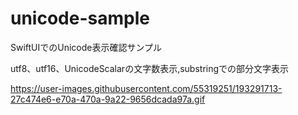 # unicode-sample

SwiftUIでのUnicode表示確認サンプル

utf8、utf16、UnicodeScalarの文字数表示,substringでの部分文字表示

https://user-images.githubusercontent.com/55319251/193291713-27c474e6-e70a-470a-9a22-9656dcada97a.gif

